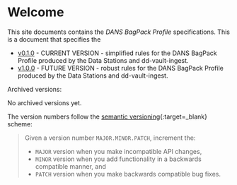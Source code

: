 Welcome
=======

This site documents contains the *DANS BagPack Profile* specifications. This is a document that specifies the 

* [v0.1.0](versions/0.1.0.md) - CURRENT VERSION - simplified rules for the DANS BagPack Profile produced by the Data Stations and dd-vault-ingest.
* [v1.0.0](versions/1.0.0.md) - FUTURE VERSION - robust rules for the DANS BagPack Profile produced by the Data Stations and dd-vault-ingest.

Archived versions:

No archived versions yet.

The version numbers follow the [semantic versioning](https://semver.org/){:target=_blank} scheme: 

> Given a version number `MAJOR.MINOR.PATCH`, increment the:
>
> * `MAJOR` version when you make incompatible API changes,
> * `MINOR` version when you add functionality in a backwards compatible manner, and
> * `PATCH` version when you make backwards compatible bug fixes.
